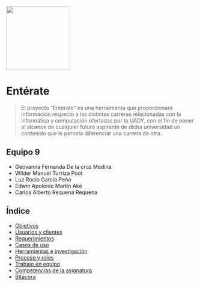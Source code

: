 <img src="https://github.com/WilderTurriza/f/blob/main/Documentos/ENT%C3%89RATE%20(1).png" width="170" height="170">

# Entérate
> El proyecto "Entérate" es una herramienta que proporcionará información respecto a las distintas carreras relacionadas con la informática y computación ofertadas por la UADY, con el fin de poner al alcance de cualquier futuro aspirante de dicha universidad un contenido que le permita diferenciar una carrera de otra. 

## Equipo 9
* Geovanna Fernanda De la cruz Medina
* Wilder Manuel Turriza Poot
* Luz Rocío García Peña
* Edwin Apolonio Martín Ake 
* Carlos Alberto Requena Requena


## Índice
  - [Objetivos](https://github.com/Geovanna-med/Enterate/blob/main/Documentos/Objetivos.md)
  - [Usuarios y clientes](https://github.com/Geovanna-med/Enterate/blob/main/Documentos/Usuarios%20y%20clientes.md)
  - [Requerimientos](https://github.com/Geovanna-med/Enterate/blob/main/Documentos/Requerimientos.md)
  - [Casos de uso](https://github.com/Geovanna-med/Enterate/blob/main/Documentos/Casos%20de%20uso.md)
  - [Herramientas e investigación](https://github.com/Geovanna-med/Enterate/blob/main/Documentos/Herramientas.md)
  - [Proceso y roles](https://github.com/Geovanna-med/Enterate/blob/main/Documentos/Proceso%20de%20trabajo.md)
  - [Trabajo en equipo](https://github.com/Geovanna-med/Enterate/blob/main/Documentos/Trabajo%20en%20equipo.md)
  - [Competencias de la asignatura](https://github.com/Geovanna-med/Enterate/blob/main/Documentos/Competencias.md)
  - [Bitácora](https://github.com/Geovanna-med/Enterate/blob/main/Documentos/Bit%C3%A1cora.md)
